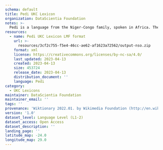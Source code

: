 ```yaml
---
schema: default
title: Pedi UKC Lexicon
organization: DataScientia Foundation
notes: >-
  Pedi is a language from the Niger-Congo family, spoken in Africa. The UKC Lexicon of Pedi is represented as a lexico-semantic network. It consists of words, word senses, synsets, as well as sense-level and synset-level relationships.
resources:
  - name: Pedi UKC Lexicon LMF format
    url: >-
      resources/3cf2c755-f5e4-46cc-ae62-af1623a72562/output-nso.zip
    format: xml
    license: https://creativecommons.org/licenses/by-nc-sa/4.0/
    last_updated: 2023-04-13
    created: 2023-04-13
    size: 453724
    release_date: 2023-04-13
    distribution_document: ''
    language: Pedi
category:
  - UKC Lexicons
maintainer: DataScientia Foundation
maintainer_email: ''
tags: ''
provenance: 'Wiktionary 2022.01. by Wikimedia Foundation (http://en.wiktionary.org); CogNet 2.1 by Khuyagbaatar Batsuren, National University of Mongolia (http://cognet.ukc.disi.unitn.it); UniMet: Universal Metonymy 1.0 by Temuulen Khishigsuren and Gábor Bella (http://ukc.disi.unitn.it/index.php/metonymy/); MorphyNet 2.0 by Gábor Bella and Khuyagbaatar Batsuren (http://ukc.disi.unitn.it/index.php/morphynet/); Antonymy 1.0 by Gábor Bella (http://ukc.datascientia.eu); African Wordnet Project 2017.10. by South African Centre for Digital Language Resources (SADiLaR) (https://www.sadilar.org/index.php/en/); Princeton WordNet 2.1 by Princeton University (https://wordnet.princeton.edu)'
version: '1.0'
dataset_level: Language Level (L1-2)
dataset_access: Open Access
dataset_description: ''
landing_page: ''
latitude_map: -24.0
longitude_map: 29.0
---
```

